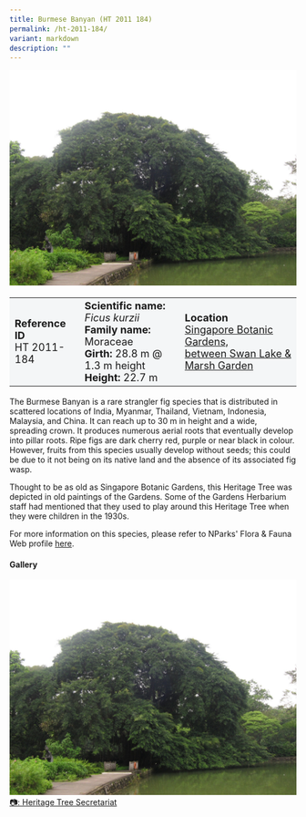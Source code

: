 ```yaml
---
title: Burmese Banyan (HT 2011 184)
permalink: /ht-2011-184/
variant: markdown
description: ""
---
```

<div class="isomer-image-wrapper">
<img src="/images/Heritage_trees_photos/fickur_ht2011-184_landscape.jpg">
</div><table style="minWidth: 100px; font-size: 18px; background: #F4F6F7">
<tbody><tr>
<td rowspan="1" colspan="1">
<strong>Reference ID</strong>
<br>HT 2011-184
</td>
<td rowspan="1" colspan="1">
	<strong>Scientific name:</strong> <em>Ficus kurzii</em>
<br><strong>Family name: </strong>Moraceae
<br><strong>Girth: </strong>28.8 m @ 1.3 m height
<br><strong>Height: </strong>22.7 m
</td>
<td rowspan="1" colspan="1">
<strong>Location</strong><a href="https://www.onemap.gov.sg/?lat=1.3071099999996327&amp;lng=103.81637000000235">
 <br>Singapore Botanic Gardens,<br>between Swan Lake &amp; Marsh Garden
</a>
</td>
</tr>
</tbody>
</table>
<p>The Burmese Banyan is a rare strangler fig species that is distributed in scattered locations of India, Myanmar, Thailand, Vietnam, Indonesia, Malaysia, and China. It can reach up to 30 m in height and a wide, spreading crown. It produces numerous aerial roots that eventually develop into pillar roots. Ripe figs are dark cherry red, purple or near black in colour. However, fruits from this species usually develop without seeds; this could be due to it not being on its native land and the absence of its associated fig wasp.</p> 
  
<p>Thought to be as old as Singapore Botanic Gardens, this Heritage Tree was depicted in old paintings of the Gardens. Some of the Gardens Herbarium staff had mentioned that they used to play around this Heritage Tree when they were children in the 1930s.</p>

<p>For more information on this species, please refer to NParks' Flora &amp; Fauna Web profile <a href="https://www.nparks.gov.sg/florafaunaweb/flora/2/9/2910">here</a>.</p>

<h4><b>Gallery</b></h4>
<div class="isomer-card-grid">
<a href="/images/Heritage_trees_photos/fickur_ht2011-184_landscape.jpg" class="isomer-card">
<div class="isomer-card-image">
<div class="isomer-image-wrapper"><img src="/images/Heritage_trees_photos/fickur_ht2011-184_landscape.jpg"></div></div>
<div class="isomer-card-body"><div class="isomer-card-description">📷: Heritage Tree Secretariat</div></div></a><br></div>